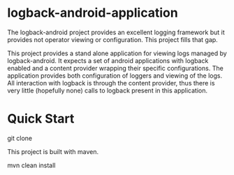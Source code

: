 logback-android-application
===========================

The logback-android project provides an excellent logging framework but it provides not operator viewing or configuration.  This project fills that gap.

This project provides a stand alone application for viewing logs managed by logback-android.
It expects a set of android applications with logback enabled and a content provider wrapping their specific configurations.
The application provides both configuration of loggers and viewing of the logs.
All interaction with logback is through the content provider, thus there is very little (hopefully none) calls to logback present in this application.

Quick Start
===========

git clone

This project is built with maven.

mvn clean install

